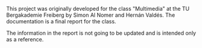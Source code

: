 This project was originally developed for the class "Multimedia"
at the TU Bergakademie Freiberg by Simon Al Nomer and Hernán Valdés. 
The documentation is a final report for the class. 

The information in the report is not going to be updated and
is intended only as a reference.